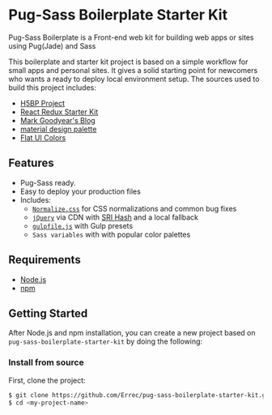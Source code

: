 # Pug-Sass Boilerplate Starter Kit

Pug-Sass Boilerplate is a Front-end web kit for building web apps or sites using Pug(Jade) and Sass

This boilerplate and starter kit project is based on a simple workflow for small apps and personal sites. It gives a solid starting point for newcomers who wants a ready to deploy local environment setup. The sources used to build this project includes:

  * [H5BP Project](https://github.com/h5bp/html5-boilerplate)
  * [React Redux Starter Kit](https://github.com/davezuko/react-redux-starter-kit)
  * [Mark Goodyear's Blog](https://markgoodyear.com/2014/01/getting-started-with-gulp/)
  * [material design palette](https://www.materialpalette.com/)
  * [Flat UI Colors](https://flatuicolors.com/)

## Features

  * Pug-Sass ready.
  * Easy to deploy your production files
  * Includes:
    * [`Normalize.css`](https://necolas.github.com/normalize.css/) for CSS normalizations and common bug fixes
    * [`jQuery`](https://jquery.com/) via CDN with [SRI Hash](https://developer.mozilla.org/en-US/docs/Web/Security/Subresource_Integrity) and a local fallback
    * [`gulpfile.js`](http://gulpjs.com/) with Gulp presets
    * `Sass variables` with with popular color palettes

## Requirements

* [Node.js](https://nodejs.org)
* [npm](https://docs.npmjs.com/getting-started/installing-node)

## Getting Started

After Node.js and npm installation, you can create a new project based on `pug-sass-boilerplate-starter-kit` by doing the following:

### Install from source

First, clone the project:

```bash
$ git clone https://github.com/Errec/pug-sass-boilerplate-starter-kit.git <my-project-name>
$ cd <my-project-name>
```
